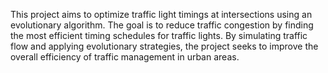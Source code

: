 This project aims to optimize traffic light timings at intersections using an evolutionary algorithm. The goal is to reduce traffic congestion by finding the most efficient timing schedules for traffic lights. By simulating traffic flow and applying evolutionary strategies, the project seeks to improve the overall efficiency of traffic management in urban areas.
